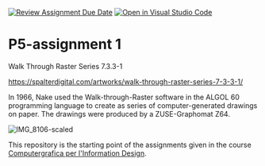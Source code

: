 
[![Review Assignment Due Date](https://classroom.github.com/assets/deadline-readme-button-22041afd0340ce965d47ae6ef1cefeee28c7c493a6346c4f15d667ab976d596c.svg)](https://classroom.github.com/a/HEVN0QSv)
[![Open in Visual Studio Code](https://classroom.github.com/assets/open-in-vscode-2e0aaae1b6195c2367325f4f02e2d04e9abb55f0b24a779b69b11b9e10269abc.svg)](https://classroom.github.com/online_ide?![IMG_8106-scaled](https://github.com/user-attachments/assets/b90c905a-b9a2-428d-b5dc-851fc02de404)assignment_repo_id=16719313&assignment_repo_type=AssignmentRepo)
# P5-assignment 1
Walk Through Raster Series 7.3.3-1 

https://spalterdigital.com/artworks/walk-through-raster-series-7-3-3-1/

In 1966, Nake used the Walk-through-Raster software in the ALGOL 60 programming language to create as series of computer-generated drawings on paper. The drawings were produced by a ZUSE-Graphomat Z64.

![IMG_8106-scaled](https://github.com/user-attachments/assets/85639989-c19d-41ad-ac22-00561cc937ea)


This repository is the starting point of the assignments given in the course [Computergrafica per l'Information Design](https://www11.ceda.polimi.it/schedaincarico/schedaincarico/controller/scheda_pubblica/SchedaPublic.do?&evn_default=evento&c_classe=834257&lang=IT&__pj0=0&__pj1=9c10fe379e96db59d55d49b6b4252c5e).

